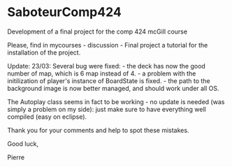 # SaboteurComp424
Development of a final project for the comp 424 mcGill course

Please, find in mycourses - discussion - Final project a tutorial for the installation of the project.

Update: 23/03:
  Several bug were fixed:
    - the deck has now the good number of map, which is 6 map instead of 4.
    - a problem with the initilization of player's instance of BoardState is fixed.
    - the path to the background image is now better managed, and should work under all OS.
    
The Autoplay class seems in fact to be working  - no update is needed (was simply a problem on my side): just make sure to have everything well compiled (easy on eclipse).

Thank you for your comments and help to spot these mistakes. 

Good luck,

Pierre
